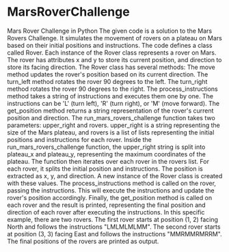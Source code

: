 # MarsRoverChallenge
Mars Rover Challenge in Python
The given code is a solution to the Mars Rovers Challenge. It simulates the movement of rovers on a plateau on Mars based on their initial positions and instructions.
The code defines a class called Rover. Each instance of the Rover class represents a rover on Mars. The rover has attributes x and y to store its current position, and direction to store its facing direction.
The Rover class has several methods:
The move method updates the rover's position based on its current direction.
The turn_left method rotates the rover 90 degrees to the left.
The turn_right method rotates the rover 90 degrees to the right.
The process_instructions method takes a string of instructions and executes them one by one. The instructions can be 'L' (turn left), 'R' (turn right), or 'M' (move forward).
The get_position method returns a string representation of the rover's current position and direction.
The run_mars_rovers_challenge function takes two parameters: upper_right and rovers. upper_right is a string representing the size of the Mars plateau, and rovers is a list of lists representing the initial positions and instructions for each rover.
Inside the run_mars_rovers_challenge function, the upper_right string is split into plateau_x and plateau_y, representing the maximum coordinates of the plateau.
The function then iterates over each rover in the rovers list. For each rover, it splits the initial position and instructions. The position is extracted as x, y, and direction. A new instance of the Rover class is created with these values.
The process_instructions method is called on the rover, passing the instructions. This will execute the instructions and update the rover's position accordingly.
Finally, the get_position method is called on each rover and the result is printed, representing the final position and direction of each rover after executing the instructions.
In this specific example, there are two rovers. The first rover starts at position (1, 2) facing North and follows the instructions "LMLMLMLMM". The second rover starts at position (3, 3) facing East and follows the instructions "MMRMMRMRRM". The final positions of the rovers are printed as output.
